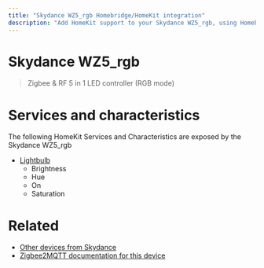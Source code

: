 ```yaml
---
title: "Skydance WZ5_rgb Homebridge/HomeKit integration"
description: "Add HomeKit support to your Skydance WZ5_rgb, using Homebridge, Zigbee2MQTT and homebridge-z2m."
---
```

<!---
This file has been GENERATED using src/docgen/docgen.ts
DO NOT EDIT THIS FILE MANUALLY!
-->
# Skydance WZ5_rgb
> Zigbee & RF 5 in 1 LED controller (RGB mode)


# Services and characteristics
The following HomeKit Services and Characteristics are exposed by
the Skydance WZ5_rgb

* [Lightbulb](../../light.md)
  * Brightness
  * Hue
  * On
  * Saturation


# Related
* [Other devices from Skydance](../index.md#skydance)
* [Zigbee2MQTT documentation for this device](https://www.zigbee2mqtt.io/devices/WZ5_rgb.html)
